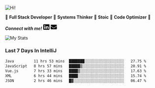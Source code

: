 <img src="https://i.giphy.com/media/3PAL5bChWnak0WJ32x/giphy.webp" alt="Hi!">

:star2: **Full Stack Developer** :star2: **Systems Thinker** :star2: **Stoic** :star2: **Code Optimizer** :star2:

***Connect with me!*** <a href="https://www.linkedin.com/in/ethan-glover/"><img src="https://raw.githubusercontent.com/eglove/eglove/eeb591600b73da426bd298d229e2fd96df019488/linkedin-brands.svg" alt="LinkedIn" width="20px" height="20px"></a> <a href="mailto:hello@ethang.email"><img src="https://raw.githubusercontent.com/eglove/eglove/47aceecf4819797d993f5facc7764cb99d0ab039/envelope-solid.svg" alt="Email" width="20px" height="20px"></a>

![My Stats](https://github-readme-stats.vercel.app/api?username=eglove&show_icons=true&theme=default&count_private=true)

### Last 7 Days In IntelliJ
<!--START_SECTION:waka-->
```text
Java         11 hrs 53 mins  ███████░░░░░░░░░░░░░░░░░░   27.75 % 
JavaScript   8 hrs 57 mins   █████▒░░░░░░░░░░░░░░░░░░░   20.91 % 
Vue.js       7 hrs 33 mins   ████▒░░░░░░░░░░░░░░░░░░░░   17.63 % 
XML          6 hrs 44 mins   ████░░░░░░░░░░░░░░░░░░░░░   15.74 % 
JSON         2 hrs 46 mins   █▓░░░░░░░░░░░░░░░░░░░░░░░   06.47 % 
```
<!--END_SECTION:waka-->
